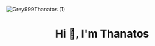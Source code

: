 ![Grey999Thanatos (1)](https://user-images.githubusercontent.com/72351945/148104926-029bd8e3-e602-421c-9394-fd1feace7b99.jpg)


<h1 align="center">Hi 👋, I'm Thanatos</h1>

